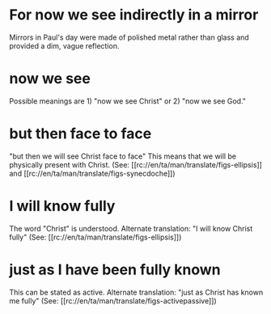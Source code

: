 # For now we see indirectly in a mirror

Mirrors in Paul's day were made of polished metal rather than glass and provided a dim, vague reflection.

# now we see

Possible meanings are 1) "now we see Christ" or 2) "now we see God."

# but then face to face

"but then we will see Christ face to face" This means that we will be physically present with Christ. (See: [[rc://en/ta/man/translate/figs-ellipsis]] and [[rc://en/ta/man/translate/figs-synecdoche]])

# I will know fully

The word "Christ" is understood. Alternate translation: "I will know Christ fully" (See: [[rc://en/ta/man/translate/figs-ellipsis]])

# just as I have been fully known

This can be stated as active. Alternate translation: "just as Christ has known me fully" (See: [[rc://en/ta/man/translate/figs-activepassive]])

